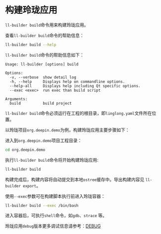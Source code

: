 # 构建玲珑应用

`ll-builder build`命令用来构建玲珑应用。

查看`ll-builder build`命令的帮助信息：

```bash
ll-builder build --help
```

`ll-builder build`命令的帮助信息如下：

```text
Usage: ll-builder [options] build

Options:
  -v, --verbose  show detail log
  -h, --help     Displays help on commandline options.
  --help-all     Displays help including Qt specific options.
  --exec <exec>  run exec than build script

Arguments:
  build          build project
```

`ll-builder build`命令必须运行在工程的根目录，即`linglong.yaml`文件所在位置。

以玲珑项目`org.deepin.demo`为例，构建玲珑应用主要步骤如下：

进入到`org.deepin.demo`项目工程目录：

```bash
cd org.deepin.demo
```

执行`ll-builder build`命令将开始构建玲珑应用:

```bash
ll-builder build
```

构建完成后，构建内容将自动提交到本地`ostree`缓存中。导出构建内容见 `ll-builder export`。

使用`--exec`参数可在构建脚本执行前进入玲珑容器：

```bash
ll-builder build --exec /bin/bash
```

进入容器后，可执行`shell`命令，如`gdb`、`strace` 等。

玲珑应用`debug`版本更多调试信息请参考：[DEBUG](../debug/debug.md)
